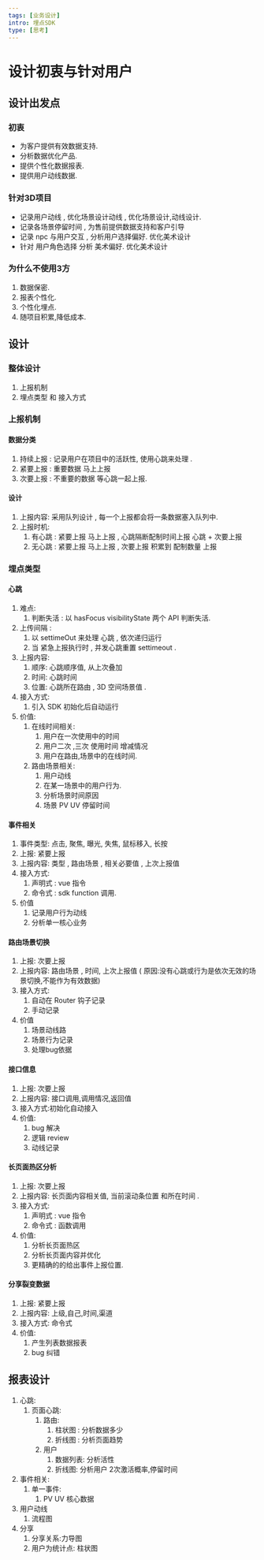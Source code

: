 ```yaml
---
tags: [业务设计]
intro: 埋点SDK
type: [思考]
---
```

# 设计初衷与针对用户
## 设计出发点
### 初衷

- 为客户提供有效数据支持. 
- 分析数据优化产品. 
- 提供个性化数据报表.
- 提供用户动线数据.
### 针对3D项目
- 记录用户动线 , 优化场景设计动线 , 优化场景设计,动线设计.
- 记录各场景停留时间 , 为售前提供数据支持和客户引导
- 记录 npc 与用户交互 , 分析用户选择偏好. 优化美术设计
- 针对 用户角色选择 分析 美术偏好. 优化美术设计
### 为什么不使用3方
1. 数据保密.
2. 报表个性化.
3. 个性化埋点.
4. 随项目积累,降低成本.
## 设计
### 整体设计
1. 上报机制
2. 埋点类型 和 接入方式
### 上报机制
#### 数据分类
1. 持续上报 : 记录用户在项目中的活跃性, 使用心跳来处理 .
2. 紧要上报 : 重要数据 马上上报
3. 次要上报 : 不重要的数据 等心跳一起上报.
#### 设计
1. 上报内容: 采用队列设计 , 每一个上报都会将一条数据塞入队列中.
2. 上报时机: 
	1. 有心跳 : 紧要上报 马上上报 , 心跳隔断配制时间上报 心跳 + 次要上报
	2. 无心跳 : 紧要上报 马上上报 , 次要上报 积累到 配制数量 上报
### 埋点类型
#### 心跳
1. 难点:
	1. 判断失活 : 以 hasFocus visibilityState 两个 API 判断失活. 
2. 上传间隔 : 
	1. 以 settimeOut 来处理 心跳 , 依次递归运行
	2. 当 紧急上报执行时 , 并发心跳重置 settimeout .
3. 上报内容:
	1. 顺序: 心跳顺序值, 从上次叠加
	2. 时间: 心跳时间
	3. 位置: 心跳所在路由 , 3D 空间场景值 .
4. 接入方式:
	1. 引入 SDK 初始化后自动运行
5. 价值:
	1. 在线时间相关:
		1. 用户在一次使用中的时间
		2. 用户二次 ,三次 使用时间 增减情况
		3. 用户在路由,场景中的在线时间.
	2. 路由场景相关:
		1. 用户动线
		2. 在某一场景中的用户行为.
		3. 分析场景时间原因
		4. 场景 PV UV 停留时间
#### 事件相关
1. 事件类型: 点击, 聚焦, 曝光, 失焦, 鼠标移入, 长按
2. 上报: 紧要上报
3. 上报内容: 类型 , 路由场景 , 相关必要值 , 上次上报值
4. 接入方式:
	1. 声明式 : vue 指令
	2. 命令式 : sdk function 调用.
5. 价值
	1. 记录用户行为动线 
	2. 分析单一核心业务
#### 路由场景切换
1. 上报: 次要上报
2. 上报内容: 路由场景 , 时间, 上次上报值 ( 原因:没有心跳或行为是依次无效的场景切换,不能作为有效数据)
3. 接入方式:
	1. 自动在 Router 钩子记录
	2. 手动记录
4. 价值
	1. 场景动线路
	2. 场景行为记录
	3. 处理bug依据
#### 接口信息
1. 上报: 次要上报
2. 上报内容: 接口调用,调用情况,返回值
3. 接入方式:初始化自动接入 
4. 价值:
	1. bug 解决
	2. 逻辑 review
	3. 动线记录
#### 长页面热区分析
1. 上报: 次要上报
2. 上报内容: 长页面内容相关值, 当前滚动条位置 和所在时间 .
3. 接入方式:
	1. 声明式 : vue 指令
	2. 命令式 : 函数调用
4. 价值:
	1. 分析长页面热区
	2. 分析长页面内容并优化
	3. 更精确的的给出事件上报位置.
#### 分享裂变数据
1. 上报: 紧要上报
2. 上报内容: 上级,自己,时间,渠道
3. 接入方式: 命令式
4. 价值:
	1. 产生列表数据报表
	2. bug 纠错
## 报表设计
1. 心跳: 
	1. 页面心跳: 
		1. 路由:
			1. 柱状图 : 分析数据多少
			2. 折线图 : 分析页面趋势
		2. 用户
			1. 数据列表: 分析活性
			2. 折线图: 分析用户 2次激活概率,停留时间
2. 事件相关:
	1. 单一事件: 
		1. PV UV  核心数据 
3. 用户动线
	1. 流程图
4. 分享
	1. 分享关系:力导图
	2. 用户为统计点: 柱状图
